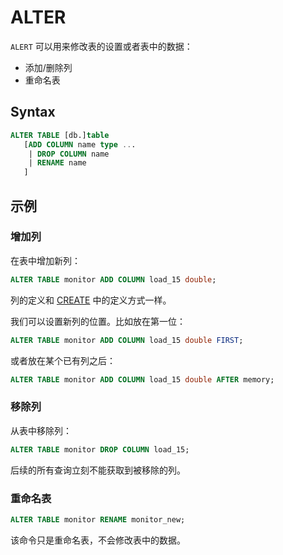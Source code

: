 # ALTER

`ALERT` 可以用来修改表的设置或者表中的数据：

* 添加/删除列
* 重命名表

## Syntax

```sql
ALTER TABLE [db.]table
   [ADD COLUMN name type ... 
    | DROP COLUMN name
    | RENAME name
   ]
```

## 示例

### 增加列

在表中增加新列：

```sql
ALTER TABLE monitor ADD COLUMN load_15 double;
```

列的定义和 [CREATE](./create.md) 中的定义方式一样。

我们可以设置新列的位置。比如放在第一位：

```sql
ALTER TABLE monitor ADD COLUMN load_15 double FIRST;
```

或者放在某个已有列之后：

```sql
ALTER TABLE monitor ADD COLUMN load_15 double AFTER memory;
```

### 移除列

从表中移除列：

```sql
ALTER TABLE monitor DROP COLUMN load_15;
```

后续的所有查询立刻不能获取到被移除的列。

### 重命名表

```sql
ALTER TABLE monitor RENAME monitor_new;
```

该命令只是重命名表，不会修改表中的数据。
